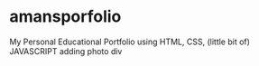 # amansporfolio  
My Personal Educational Portfolio using HTML, CSS, (little bit of) JAVASCRIPT
adding photo div 
  
 
 
